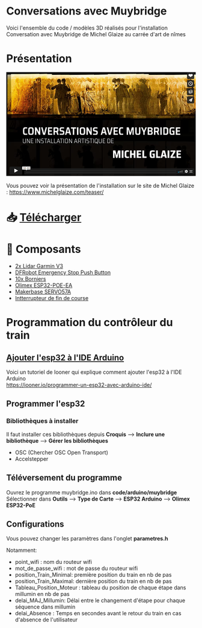 # Conversations avec Muybridge
Voici l'ensemble du code / modèles 3D réalisés pour l'installation Conversation avec Muybridge de Michel Glaize au carrée d'art de nîmes

# Présentation

[![Vidéo de présentation de l'installation Conversation avec Muybridge](doc/lienvimeo_video_conversation_avec_muybridge.png)](https://vimeo.com/628424731)

Vous pouvez voir la présentation de l'installation sur le site de Michel Glaize : https://www.michelglaize.com/teaser/

# 📥 [Télécharger](https://github.com/usini/muybridge/archive/refs/heads/main.zip)

# 📝 Composants
* [2x Lidar Garmin V3](https://www.mouser.fr/ProductDetail/485-4058)
* [DFRobot Emergency Stop Push Button](https://www.mouser.fr/ProductDetail/426-FIT0156)
* [10x Borniers](https://www.mouser.fr/ProductDetail/490-TB002-500-02BE)
* [Olimex ESP32-POE-EA](https://www.mouser.fr/ProductDetail/909-ESP32-POE-EA)
* [Makerbase SERVO57A](https://fr.aliexpress.com/item/1005003211061309.html)
* [Intterrupteur de fin de course](https://www.amazon.fr/course-canique-interrupteurs-imprimante-Makerbot/dp/B08SJDXSJZ)

# Programmation du contrôleur du train
## [Ajouter l'esp32 à l'IDE Arduino](https://iooner.io/programmer-un-esp32-avec-arduino-ide/)
Voici un tutoriel de Iooner qui explique comment ajouter l'esp32 à l'IDE Arduino    
https://iooner.io/programmer-un-esp32-avec-arduino-ide/

## Programmer l'esp32
### Bibliothèques à installer
Il faut installer ces bibliothèques depuis **Croquis** --> **Inclure une bibliothèque** --> **Gérer les bibliothèques**
* OSC (Chercher OSC Open Transport)
* Accelstepper

## Téléversement du programme
Ouvrez le programme muybridge.ino dans **code/arduino/muybridge**
Sélectionner dans **Outils** --> **Type de Carte** --> **ESP32 Arduino** --> **Olimex ESP32-PoE**

## Configurations
Vous pouvez changer les paramètres dans l'onglet **parametres.h**

Notamment:

* point_wifi : nom du routeur wifi
* mot_de_passe_wifi : mot de passe du routeur wifi
* position_Train_Minimal: première position du train en nb de pas
* position_Train_Maximal: dernière position du train en nb de pas
* Tableau_Position_Moteur : tableau du position de chaque étape dans millumin en nb de pas
* delai_MAJ_Millumin: Délai entre le changement d'étape pour chaque séquence dans millumin
* delai_Absence : Temps en secondes avant le retour du train en cas d'absence de l'utilisateur






